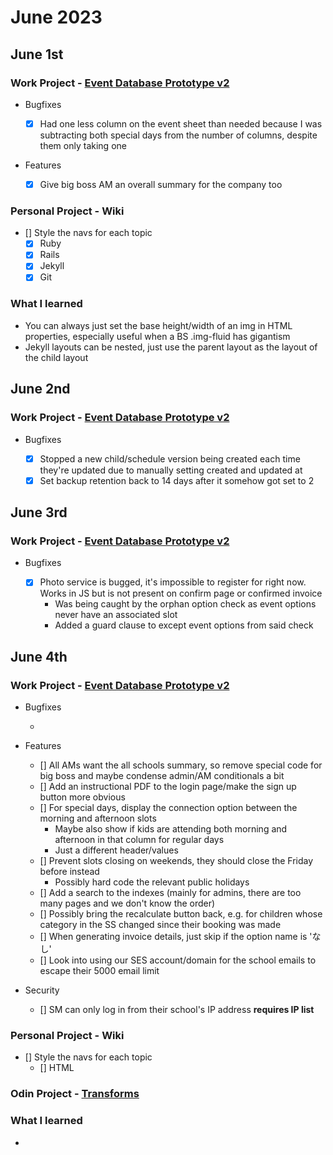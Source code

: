 # June 2023

## June 1st

### Work Project - [Event Database Prototype v2](https://github.com/Brett-Tanner/db_prototype_v2.git)

- Bugfixes

  - [x] Had one less column on the event sheet than needed because I was subtracting both special days from the number of columns, despite them only taking one

- Features

  - [x] Give big boss AM an overall summary for the company too

### Personal Project - Wiki

- [] Style the navs for each topic
  - [x] Ruby
  - [x] Rails
  - [x] Jekyll
  - [x] Git

### What I learned

- You can always just set the base height/width of an img in HTML properties, especially useful when a BS .img-fluid has gigantism
- Jekyll layouts can be nested, just use the parent layout as the layout of the child layout

## June 2nd

### Work Project - [Event Database Prototype v2](https://github.com/Brett-Tanner/db_prototype_v2.git)

- Bugfixes

  - [x] Stopped a new child/schedule version being created each time they're updated due to manually setting created and updated at
  - [x] Set backup retention back to 14 days after it somehow got set to 2

## June 3rd

### Work Project - [Event Database Prototype v2](https://github.com/Brett-Tanner/db_prototype_v2.git)

- Bugfixes

  - [x] Photo service is bugged, it's impossible to register for right now. Works in JS but is not present on confirm page or confirmed invoice
    - Was being caught by the orphan option check as event options never have an associated slot
    - Added a guard clause to except event options from said check

## June 4th

### Work Project - [Event Database Prototype v2](https://github.com/Brett-Tanner/db_prototype_v2.git)

- Bugfixes

  -

- Features

  - [] All AMs want the all schools summary, so remove special code for big boss and maybe condense admin/AM conditionals a bit
  - [] Add an instructional PDF to the login page/make the sign up button more obvious
  - [] For special days, display the connection option between the morning and afternoon slots
    - Maybe also show if kids are attending both morning and afternoon in that column for regular days
    - Just a different header/values
  - [] Prevent slots closing on weekends, they should close the Friday before instead
    - Possibly hard code the relevant public holidays
  - [] Add a search to the indexes (mainly for admins, there are too many pages and we don't know the order)
  - [] Possibly bring the recalculate button back, e.g. for children whose category in the SS changed since their booking was made
  - [] When generating invoice details, just skip if the option name is 'なし'
  - [] Look into using our SES account/domain for the school emails to escape their 5000 email limit

- Security

  - [] SM can only log in from their school's IP address **requires IP list**

### Personal Project - Wiki

- [] Style the navs for each topic
  - [] HTML

### Odin Project - [Transforms](https://www.theodinproject.com/lessons/advanced-html-and-css-transforms)

### What I learned

-
